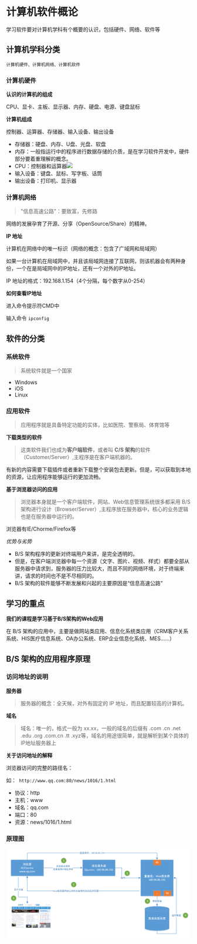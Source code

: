 # 计算机软件概论

学习软件要对计算机学科有个概要的认识，包括硬件、网络、软件等



## 计算机学科分类

    计算机硬件、计算机网络、计算机软件
    
### 计算机硬件

**认识的计算机的组成**

CPU、显卡、主板、显示器、内存、硬盘、电源、键盘鼠标

**计算机组成**

控制器、运算器、存储器、输入设备、输出设备

- 存储器：硬盘、内存、U盘、光盘、软盘
- 内存：一般指运行中的程序进行数据存储的介质，是在学习软件开发中，硬件部分要着重理解的概念。
- CPU：控制器和运算器![](/assets/logo.png)
- 输入设备：键盘、鼠标、写字板、话筒
- 输出设备：打印机、显示器

### 计算机网络

> "信息高速公路"：要致富，先修路

网络的发展孕育了开源、分享（OpenSource/Share）的精神。

**IP 地址**

计算机在网络中的唯一标识（网络的概念：包含了广域网和局域网）

如果一台计算机在局域网中，并且该局域网连接了互联网，则该机器会有两种身份，一个在是局域网中的IP地址，还有一个对外的IP地址。

IP 地址的格式：192.168.1.154（4个分隔，每个数字从0-254）

**如何查看IP地址**

进入命令提示符CMD中

输入命令 ``` ipconfig ```

## 软件的分类

### 系统软件
> 系统软件就是一个国家

- Windows
- iOS
- Linux

### 应用软件
> 应用程序就是具备特定功能的实体，比如医院、警察局、体育馆等

**下载类型的软件**

> 这类软件我们也成为**客户端软件**，或者叫 **C/S 架构**的软件（Customer/Server）,主程序是在客户端机器的。

有新的内容需要下载插件或者重新下载整个安装包去更新。但是，可以获取到本地的资源，让应用程序能够运行的更加流畅。

**基于浏览器访问的应用**

> 浏览器本身就是一个客户端软件，网站、Web信息管理系统很多都采用 B/S 架构进行设计（Browser/Server）,主程序放在服务器中，核心的业务逻辑也是在服务器中运行的。

浏览器有IE/Chorme/Firefox等

*优势与劣势*

- B/S 架构程序的更新对终端用户来讲，是完全透明的。
- 但是，在客户端浏览器中每一个资源（文字、图片、视频、样式）都要全部从服务器中请求到，服务器的压力比较大，而且不同的网络环境，对于终端来讲，请求的时间也不是不尽相同的。
- B/S 架构的软件能够不断发展和兴起的主要原因是“信息高速公路”

## 学习的重点

**我们的课程是学习基于B/S架构的Web应用**

在 B/S 架构的应用中，主要是做网站类应用、信息化系统类应用（CRM客户关系系统、HIS医疗信息系统、OA办公系统、ERP企业信息化系统、MES......） 

## B/S 架构的应用程序原理

### 访问地址的说明

**服务器**

> 服务器的概念：全天候，对外有固定的 IP 地址，而且配置较高的计算机。

**域名**

> 域名：唯一的，格式一般为 xx.xx，一般的域名的后缀有 .com .cn .net .edu .org .com.cn .tt .xyz等，域名的用途很简单，就是解析到某个具体的IP地址服务器上

**关于访问地址的解释**

浏览器访问的完整的路径名：

如：``` http://www.qq.com:80/news/1016/1.html``` 

- 协议：http
- 主机：www
- 域名：qq.com
- 端口：80
- 资源：news/1016/1.html

### 原理图

![](/assets/005.png)



